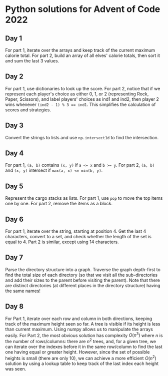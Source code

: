 # Python solutions for Advent of Code 2022

## Day 1
For part 1, iterate over the arrays and keep track of the current maximum calorie total. For part 2, build an array
of all elves' calorie totals, then sort it and sum the last 3 values.

## Day 2
For part 1, use dictionaries to look up the score. For part 2, notice that if we represent each player's choice as
either 0, 1, or 2 (representing Rock, Paper, Scissors), and label players' choices as ind1 and ind2, then player 2 wins
whenever `(ind2 - 1) % 3 == ind1`. This simplifies the calculation of scores and strategies.

## Day 3
Convert the strings to lists and use `np.intersect1d` to find the intersection.

## Day 4
For part 1, `(a, b)` contains `(x, y)` if `a <= x` and `b >= y`. For part 2, 
`(a, b)` and `(x, y)` intersect if `max(a, x) <= min(b, y)`.

## Day 5
Represent the cargo stacks as lists. For part 1, use `pop` to move the top items one by one. For part 2, 
remove the items as a block.

## Day 6
For part 1, iterate over the string, starting at position 4. Get the last 4 characters, convert to a set, and check
whether the length of the set is equal to 4. Part 2 is similar, except using 14 characters.

## Day 7
Parse the directory structure into a graph. Traverse the graph depth-first to find the total size of each directory (so that
we visit all the sub-directories and add their sizes to the parent before visiting the parent). 
Note that there are distinct directories (at different places in the directory structure) having the same names!

## Day 8
For Part 1, iterate over each row and column in both directions, keeping track of the maximum height seen so far. A 
tree is visible if its height is less than current maximum. Using numpy allows us to manipulate the arrays easily.
For Part 2, the most obvious solution has complexity $O(n^3)$ where
$n$ is the number of rows/columns: there are $n^2$ trees, and, for a given tree, we can iterate over the indexes before 
it in the same row/column to find the 
last one having equal or greater height. However, since the set of possible heights is small (there are only 10), we can 
achieve a more efficient $O(n^2)$ solution by using a lookup table to keep track of the last index each height was seen.
